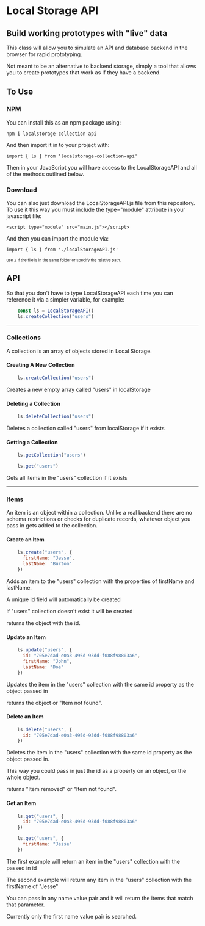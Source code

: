 # Local Storage API
## Build working prototypes with "live" data

This class will allow you to simulate an API and database backend in the browser for rapid prototyping.

Not meant to be an alternative to backend storage, simply a tool that allows you to create prototypes that work as if they have a backend.

## To Use
### NPM
You can install this as an npm package using:

    npm i localstorage-collection-api

And then import it in to your project with:

    import { ls } from 'localstorage-collection-api'

Then in your JavaScript you will have access to the LocalStorageAPI and all of the methods outlined below.

### Download
You can also just download the LocalStorageAPI.js file from this repository. To use it this way you must include the type="module" attribute in your javascript file:

    <script type="module" src="main.js"></script>

And then you can import the module via:

    import { ls } from './localStorageAPI.js'

<font size="1">use ./ if the file is in the same folder or specify the relative path.</font>

## API
So that you don't have to type LocalStorageAPI each time you can reference it via a simpler variable, for example:

```javascript
    const ls = LocalStorageAPI()
    ls.createCollection("users")
```

***

### Collections
A collection is an array of objects stored in Local Storage.

#### Creating A New Collection
```javascript
    ls.createCollection("users")
```
Creates a new empty array called "users" in localStorage

#### Deleting a Collection
```javascript
    ls.deleteCollection("users")
```
Deletes a collection called "users" from localStorage if it exists

#### Getting a Collection
```javascript
    ls.getCollection("users")
```

```javascript
    ls.get("users")
```
Gets all items in the "users" collection if it exists

***

### Items
An item is an object within a collection. Unlike a real backend there are no schema restrictions or checks for duplicate records, whatever object you pass in gets added to the collection.

#### Create an Item
```javascript
    ls.create("users", {
      firstName: "Jesse",
      lastName: "Burton"
    })
```

Adds an item to the "users" collection with the properties of firstName and lastName.

A unique id field will automatically be created

If "users" collection doesn't exist it will be created

returns the object with the id.

#### Update an Item
```javascript
    ls.update("users", {
      id: "705e7dad-e0a3-495d-93dd-f088f98803a6",
      firstName: "John",
      lastName: "Doe"
    })
```

Updates the item in the "users" collection with the same id property as the object passed in

returns the object or "Item not found".

#### Delete an Item
```javascript
    ls.delete("users", {
      id: "705e7dad-e0a3-495d-93dd-f088f98803a6"
    })
```

Deletes the item in the "users" collection with the same id property as the object passed in.

This way you could pass in just the id as a property on an object, or the whole object.

returns "Item removed" or "Item not found".

#### Get an Item
```javascript
    ls.get("users", {
      id: "705e7dad-e0a3-495d-93dd-f088f98803a6"
    })
```

```javascript
    ls.get("users", {
      firstName: "Jesse"
    })
```

The first example will return an item in the "users" collection with the passed in id

The second example will return any item in the "users" collection with the firstName of "Jesse"

You can pass in any name value pair and it will return the items that match that parameter.

Currently only the first name value pair is searched.